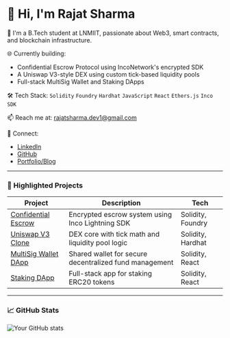 # 👋 Hi, I'm Rajat Sharma

🔭 I'm a B.Tech student at LNMIIT, passionate about Web3, smart contracts, and blockchain infrastructure.

🌐 Currently building:
- Confidential Escrow Protocol using IncoNetwork's encrypted SDK
- A Uniswap V3-style DEX using custom tick-based liquidity pools
- Full-stack MultiSig Wallet and Staking DApps

🛠️ Tech Stack:
`Solidity` `Foundry` `Hardhat` `JavaScript` `React` `Ethers.js` `Inco SDK`

📫 Reach me at: [rajatsharma.dev1@gmail.com](mailto:rajatsharma.dev1@gmail.com)

🔗 Connect:
- [LinkedIn](https://www.linkedin.com/in/rajat-sharma-25659b257/)
- [GitHub](https://github.com/rajatsharma) <!-- your actual username -->
- [Portfolio/Blog](#) <!-- optional -->

---

### 📌 Highlighted Projects

| Project | Description | Tech |
|--------|-------------|------|
| [Confidential Escrow](https://github.com/yourusername/inco-escrow) | Encrypted escrow system using Inco Lightning SDK | Solidity, Foundry |
| [Uniswap V3 Clone](https://github.com/yourusername/uniswap-v3-clone) | DEX core with tick math and liquidity pool logic | Solidity, Hardhat |
| [MultiSig Wallet DApp](https://github.com/yourusername/multisig-wallet-dapp) | Shared wallet for secure decentralized fund management | Solidity, React |
| [Staking DApp](https://github.com/yourusername/staking-dapp) | Full-stack app for staking ERC20 tokens | Solidity, React |

---

### 📈 GitHub Stats

![Your GitHub stats](https://github-readme-stats.vercel.app/api?username=yourusername&show_icons=true&hide_border=true&theme=radical)
